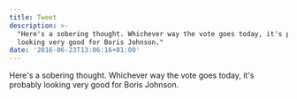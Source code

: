 ```yaml
---
title: Tweet
description: >-
  "Here's a sobering thought. Whichever way the vote goes today, it's probably
  looking very good for Boris Johnson."
date: '2016-06-23T13:06:16+01:00'
---
```

Here's a sobering thought. Whichever way the vote goes today, it's probably looking very good for Boris Johnson.
